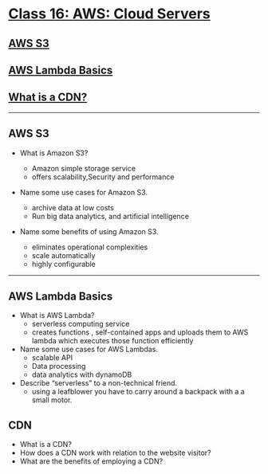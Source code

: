 # [Class 16: AWS: Cloud Servers](/README.md)


## [AWS S3](https://aws.amazon.com/s3/)
## [AWS Lambda Basics](https://www.serverless.com/aws-lambda)
## [What is a CDN?](https://cyberhoot.com/cybrary/content-delivery-network-cdn/)

<hr>


## AWS S3

- What is Amazon S3?
  - Amazon simple storage service
  - offers scalability,Security and performance

- Name some use cases for Amazon S3.
  - archive data at low costs
  - Run big data analytics, and artificial intelligence
- Name some benefits of using Amazon S3.
  - eliminates operational complexities
  - scale automatically 
  - highly configurable
<hr>

## AWS Lambda Basics

- What is AWS Lambda?
  - serverless computing service 
  - creates functions , self-contained apps and 
uploads them to AWS lambda which executes those 
function efficiently 
- Name some use cases for AWS Lambdas.
    - scalable API
    - Data processing 
    - data analytics with dynamoDB
- Describe “serverless” to a non-technical friend.
  - using a leafblower you have to carry around a backpack with a a small motor.

## CDN

- What is a CDN?
- How does a CDN work with relation to the website visitor?
- What are the benefits of employing a CDN?